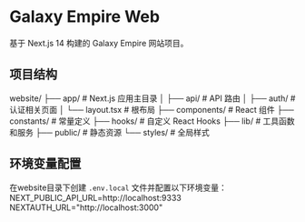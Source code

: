 # Galaxy Empire Web

基于 Next.js 14 构建的 Galaxy Empire 网站项目。


## 项目结构
website/
├── app/ # Next.js 应用主目录
│ ├── api/ # API 路由
│ ├── auth/ # 认证相关页面
│ └── layout.tsx # 根布局
├── components/ # React 组件
├── constants/ # 常量定义
├── hooks/ # 自定义 React Hooks
├── lib/ # 工具函数和服务
├── public/ # 静态资源
└── styles/ # 全局样式

## 环境变量配置

在website目录下创建 `.env.local` 文件并配置以下环境变量：
NEXT_PUBLIC_API_URL=http://localhost:9333
NEXTAUTH_URL="http://localhost:3000"
